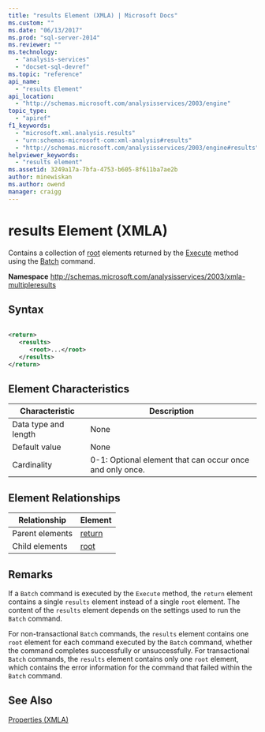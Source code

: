```yaml
---
title: "results Element (XMLA) | Microsoft Docs"
ms.custom: ""
ms.date: "06/13/2017"
ms.prod: "sql-server-2014"
ms.reviewer: ""
ms.technology: 
  - "analysis-services"
  - "docset-sql-devref"
ms.topic: "reference"
api_name: 
  - "results Element"
api_location: 
  - "http://schemas.microsoft.com/analysisservices/2003/engine"
topic_type: 
  - "apiref"
f1_keywords: 
  - "microsoft.xml.analysis.results"
  - "urn:schemas-microsoft-com:xml-analysis#results"
  - "http://schemas.microsoft.com/analysisservices/2003/engine#results"
helpviewer_keywords: 
  - "results element"
ms.assetid: 3249a17a-7bfa-4753-b605-8f611ba7ae2b
author: minewiskan
ms.author: owend
manager: craigg
---
```

# results Element (XMLA)
  Contains a collection of [root](root-element-xmla.md) elements returned by the [Execute](../xml-elements-methods-execute.md) method using the [Batch](../xml-elements-commands/batch-element-xmla.md) command.  
  
 **Namespace** http://schemas.microsoft.com/analysisservices/2003/xmla-multipleresults  
  
## Syntax  
  
```xml  
  
<return>  
   <results>  
      <root>...</root>  
   </results>  
</return>  
```  
  
## Element Characteristics  
  
|Characteristic|Description|  
|--------------------|-----------------|  
|Data type and length|None|  
|Default value|None|  
|Cardinality|0-1: Optional element that can occur once and only once.|  
  
## Element Relationships  
  
|Relationship|Element|  
|------------------|-------------|  
|Parent elements|[return](return-element-xmla.md)|  
|Child elements|[root](root-element-xmla.md)|  
  
## Remarks  
 If a `Batch` command is executed by the `Execute` method, the `return` element contains a single `results` element instead of a single `root` element. The content of the `results` element depends on the settings used to run the `Batch` command.  
  
 For non-transactional `Batch` commands, the `results` element contains one `root` element for each command executed by the `Batch` command, whether the command completes successfully or unsuccessfully. For transactional `Batch` commands, the `results` element contains only one `root` element, which contains the error information for the command that failed within the `Batch` command.  
  
## See Also  
 [Properties &#40;XMLA&#41;](xml-elements-properties.md)  
  
  
